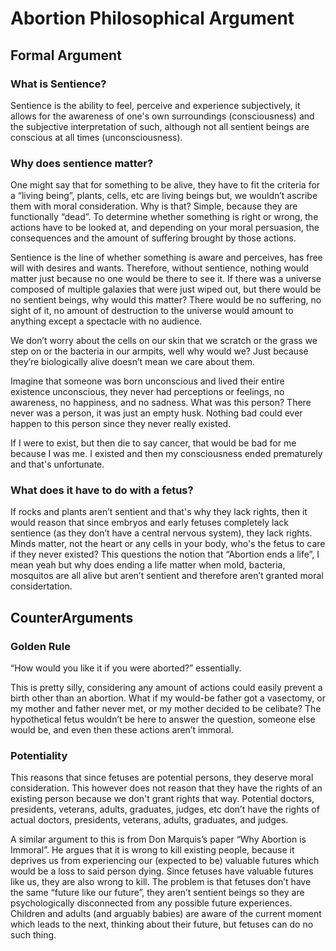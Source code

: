 # Abortion Philosophical Argument

## Formal Argument

### What is Sentience?

Sentience is the ability to feel, perceive and experience subjectively, it allows for the awareness of one's own surroundings \(consciousness\) and the subjective interpretation of such, although not all sentient beings are conscious at all times \(unconsciousness\).

### Why does sentience matter?

One might say that for something to be alive, they have to fit the criteria for a “living being”, plants, cells, etc are living beings but, we wouldn’t ascribe them with moral consideration. Why is that? Simple, because they are functionally “dead”. To determine whether something is right or wrong, the actions have to be looked at, and depending on your moral persuasion, the consequences and the amount of suffering brought by those actions.

Sentience is the line of whether something is aware and perceives, has free will with desires and wants. Therefore, without sentience, nothing would matter just because no one would be there to see it. If there was a universe composed of multiple galaxies that were just wiped out, but there would be no sentient beings, why would this matter? There would be no suffering, no sight of it, no amount of destruction to the universe would amount to anything except a spectacle with no audience.

We don’t worry about the cells on our skin that we scratch or the grass we step on or the bacteria in our armpits, well why would we? Just because they’re biologically alive doesn’t mean we care about them.

Imagine that someone was born unconscious and lived their entire existence unconscious, they never had perceptions or feelings, no awareness, no happiness, and no sadness. What was this person? There never was a person, it was just an empty husk. Nothing bad could ever happen to this person since they never really existed.

If I were to exist, but then die to say cancer, that would be bad for me because I was me. I existed and then my consciousness ended prematurely and that's unfortunate.

### What does it have to do with a fetus?

If rocks and plants aren’t sentient and that's why they lack rights, then it would reason that since embryos and early fetuses completely lack sentience \(as they don’t have a central nervous system\), they lack rights. Minds matter, not the heart or any cells in your body, who's the fetus to care if they never existed? This questions the notion that “Abortion ends a life”, I mean yeah but why does ending a life matter when mold, bacteria, mosquitos are all alive but aren’t sentient and therefore aren’t granted moral considertation.

## CounterArguments

### Golden Rule

“How would you like it if you were aborted?” essentially.

This is pretty silly, considering any amount of actions could easily prevent a birth other than an abortion. What if my would-be father got a vasectomy, or my mother and father never met, or my mother decided to be celibate? The hypothetical fetus wouldn’t be here to answer the question, someone else would be, and even then these actions aren’t immoral.

### Potentiality

This reasons that since fetuses are potential persons, they deserve moral consideration. This however does not reason that they have the rights of an existing person because we don't grant rights that way. Potential doctors, presidents, veterans, adults, graduates, judges, etc don’t have the rights of actual doctors, presidents, veterans, adults, graduates, and judges.

A similar argument to this is from Don Marquis’s paper “Why Abortion is Immoral”. He argues that it is wrong to kill existing people, because it deprives us from experiencing our \(expected to be\) valuable futures which would be a loss to said person dying. Since fetuses have valuable futures like us, they are also wrong to kill. The problem is that fetuses don’t have the same “future like our future”, they aren’t sentient beings so they are psychologically disconnected from any possible future experiences. Children and adults \(and arguably babies\) are aware of the current moment which leads to the next, thinking about their future, but fetuses can do no such thing.

